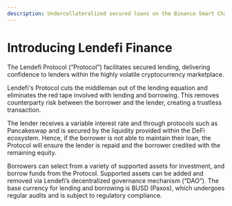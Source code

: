 ```yaml
---
description: Undercollateralized secured loans on the Binance Smart Chain
---
```


# Introducing Lendefi Finance

The Lendefi Protocol \(“Protocol”\) facilitates secured lending, delivering confidence to lenders within the highly volatile cryptocurrency marketplace.

Lendefi's Protocol cuts the middleman out of the lending equation and eliminates the red tape involved with lending and borrowing. This removes counterparty risk between the borrower and the lender, creating a trustless transaction.

The lender receives a variable interest rate and through protocols such as Pancakeswap and is secured by the liquidity provided within the DeFi ecosystem. Hence, if the borrower is not able to maintain their loan, the Protocol will ensure the lender is repaid and the borrower credited with the remaining equity.

Borrowers can select from a variety of supported assets for investment, and borrow funds from the Protocol. Supported assets can be added and removed via Lendefi’s decentralized governance mechanism \(“DAO”\). The base currency for lending and borrowing is BUSD \(Paxos\), which undergoes regular audits and is subject to regulatory compliance.  



